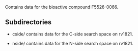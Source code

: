 Contains data for the bioactive compound F5526-0066.

## Subdirectories

- cside/ contains data for the C-side search space on rv1821.

- nside/ contains data for the N-side search space on rv1821.

